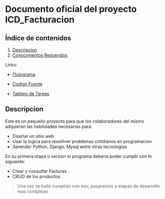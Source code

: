 # Documento oficial del proyecto ICD_Facturacion

## Índice de contenidos
1. [Descripcion](#Descripcion)
2. [Conocimientos Requeridos](#Conocimientos)

Links:

- [Flujograma](https://docs.google.com/document/d/1zNJ8kf0DNy_1mvT6EEOnGsfgEuK2OPKvPHoPXIAsdZY/edit?usp=sharing)

- [Codigo Fuente](https://docs.google.com/document/d/1zNJ8kf0DNy_1mvT6EEOnGsfgEuK2OPKvPHoPXIAsdZY/edit?usp=sharing)

- [Tablero de Tareas](https://docs.google.com/document/d/1zNJ8kf0DNy_1mvT6EEOnGsfgEuK2OPKvPHoPXIAsdZY/edit?usp=sharing)

<a name="Descripcion"></a>

## Descripcion
Este es un pequeño proyecto para que los colaboradores del mismo adquieran las habilidades necesarias para:

  - Diseñar un sitio web
  - Usar la logica para resolñver problemas cotidianos en programacion
  - Aprender Python, Django, Mysql entre otras tecnologias
  
En su primera etapa o version el programa deberia poder cumplir con lo siguiente:

  - Crear y consultar Facturas
  - CRUD de los productos
  
 > Una vez se halla cumplido con eso, pasaremos a etapas de desarrollo mas complejas

<a name="Objetivos"></a>
